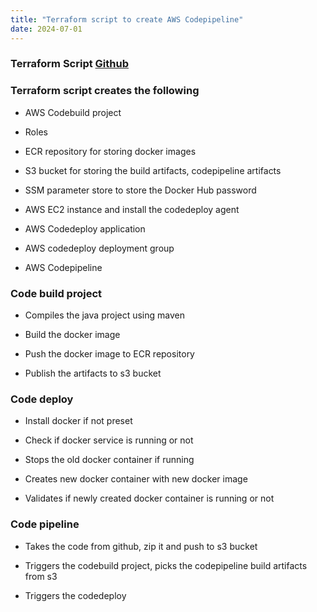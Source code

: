 ```yaml
---
title: "Terraform script to create AWS Codepipeline"
date: 2024-07-01
---
```


### Terraform Script [Github](https://github.com/vigneshsweekaran/terraform/tree/main/aws/09-codepipeline/hello-world)

### Terraform script creates the following

- AWS Codebuild project

- Roles

- ECR repository for storing docker images

- S3 bucket for storing the build artifacts, codepipeline artifacts

- SSM parameter store to store the Docker Hub password

- AWS EC2 instance and install the codedeploy agent

- AWS Codedeploy application

- AWS codedeploy deployment group

- AWS Codepipeline

### Code build project

- Compiles the java project using maven

- Build the docker image

- Push the docker image to ECR repository

- Publish the artifacts to s3 bucket

### Code deploy

- Install docker if not preset

- Check if docker service is running or not

- Stops the old docker container if running

- Creates new docker container with new docker image

- Validates if newly created docker container is running or not

### Code pipeline

- Takes the code from github, zip it and push to s3 bucket

- Triggers the codebuild project, picks the codepipeline build artifacts from s3

- Triggers the codedeploy
